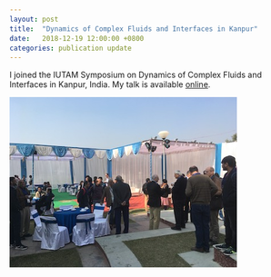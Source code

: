 ```yaml
---
layout: post
title:  "Dynamics of Complex Fluids and Interfaces in Kanpur"
date:   2018-12-19 12:00:00 +0800
categories: publication update
---
```


I joined the IUTAM Symposium on Dynamics of Complex Fluids and Interfaces in Kanpur, India.
My talk is available [online](https://youtu.be/bi6Wd4usYTQ).

![Kanpur](/assets/img/Kanpur.jpg)
